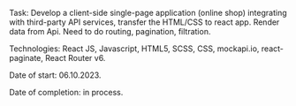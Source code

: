 Task: Develop a client-side single-page application (online shop) integrating with third-party API services, transfer the HTML/CSS to react app. Render data from Api. Need to do routing, pagination, filtration.

Technologies: React JS, Javascript, HTML5, SCSS, CSS, mockapi.io, react-paginate, React Router v6.

Date of start: 06.10.2023.

Date of completion: in process.